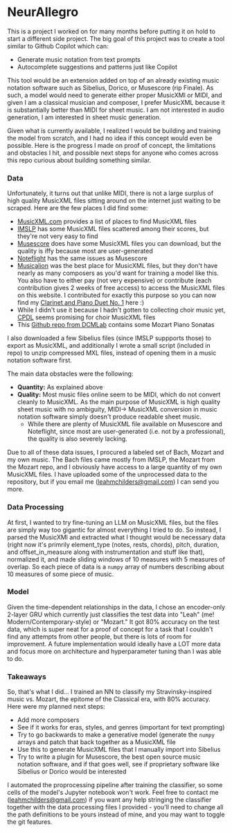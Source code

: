 # NeurAllegro
This is a project I worked on for many months before putting it on hold to start a different side project. The big goal of this project was to create a tool similar to Github Copilot which can:
- Generate music notation from text prompts
- Autocomplete suggestions and patterns just like Copilot

This tool would be an extension added on top of an already existing music notation software such as Sibelius, Dorico, or Musescore (rip Finale). As such, a model would need to generate either proper MusicXMl or MIDI, and given I am a classical musician and composer, I prefer MusicXML because it is substantially better than MIDI for sheet music. I am not interested in audio generation, I am interested in sheet music generation.

Given what is currently available, I realized I would be building and training the model from scratch, and I had no idea if this concept would even be possible. Here is the progress I made on proof of concept, the limitations and obstacles I hit, and possible next steps for anyone who comes across this repo curious about building something similar.

### Data
Unfortunately, it turns out that unlike MIDI, there is not a large surplus of high quality MusicXML files sitting around on the internet just waiting to be scraped. Here are the few places I did find some:
- [MusicXML.com](https://www.musicxml.com/music-in-musicxml/) provides a list of places to find MusicXML files
- [IMSLP](https://imslp.org/wiki/Main_Page) has some MusicXML files scattered among their scores, but they're not very easy to find
- [Musescore](https://musescore.com/sheetmusic) does have some MusicXML files you can download, but the quality is iffy because most are user-generated
- [Noteflight](https://noteflight.com) has the same issues as Musescore
- [Musicalion](https://www.musicalion.com/) was the best place for MusicXML files, but they don't have nearly as many composers as you'd want for training a model like this. You also have to either pay (not very expensive) or contribute (each contribution gives 2 weeks of free access) to access the MusicXML files on this website. I contributed for exactly this purpose so you can now find my [Clarinet and Piano Duet No. 1](https://www.musicalion.com/en/scores/sheet-music/266819/leah-childers/80770/duet-for-clarinet-and-piano-no-1#interpretation=1) here :)
- While I didn't use it because I hadn't gotten to collecting choir music yet, [CPDL](https://www.cpdl.org/wiki/) seems promising for choir MusicXML files
- This [Github repo from DCMLab](https://github.com/DCMLab/schema_annotation_data) contains some Mozart Piano Sonatas

I also downloaded a few Sibelius files (since IMSLP suppports those) to export as MusicXML, and additionally I wrote a small script (included in repo) to unzip compressed MXL files, instead of opening them in a music notation software first.

The main data obstacles were the following:
- **Quantity:** As explained above
- **Quality:** Most music files online seem to be MIDI, which do not convert cleanly to MusicXML. As the main purpose of MusicXML is high quality sheet music with no ambiguity, MIDI-> MusicXML conversion in music notation software simply doesn't produce readable sheet music.
  - While there are plenty of MusicXML file available on Musescore and Noteflight, since most are user-generated (i.e. not by a professional), the quality is also severely lacking.

Due to all of these data issues, I procured a labeled set of Bach, Mozart and my own music. The Bach files came mostly from IMSLP, the Mozart from the Mozart repo, and I obviously have access to a large quantity of my own MusicXML files. I have uploaded some of the unprocessed data to the repository, but if you email me (leahmchilders@gmail.com) I can send you more.

### Data Processing
At first, I wanted to try fine-tuning an LLM on MusicXML files, but the files are simply way too gigantic for almost everything I tried to do. So instead, I parsed the MusicXMl and extracted what I thought would be necessary data (right now it's primrily element_type (notes, rests, chords), pitch, duration, and offset_in_measure along with instrumentation and stuff like that), normalized it, and made sliding windows of 10 measures with 5 measures of overlap. So each piece of data is a `numpy` array of numbers describing about 10 measures of some piece of music.

### Model
Given the time-dependent relationships in the data, I chose an encoder-only 2-layer GRU which currently just classifies the test data into "Leah" (me! Modern/Contemporary-style) or "Mozart." It got 80% accuracy on the test data, which is super neat for a proof of concept for a task that I couldn't find any attempts from other people, but there is lots of room for improvement. A future implementation would ideally have a LOT more data and focus more on architecture and hyperparameter tuning than I was able to do.

### Takeaways
So, that's what I did... I trained an NN to classify my Stravinsky-inspired music vs. Mozart, the epitome of the Classical era, with 80% accuracy. Here were my planned next steps:
- Add more composers
- See if it works for eras, styles, and genres (important for text prompting)
- Try to go backwards to make a generative model (generate the `numpy` arrays and patch that back together as a MusicXML file
- Use this to generate MusicXML files that I manually import into Sibelius
- Try to write a plugin for Musescore, the best open source music notation software, and if that goes well, see if proprietary software like Sibelius or Dorico would be interested

I automated the proprocessing pipeline after training the classifier, so some cells of the model's Jupyter notebook won't work. Feel free to contact me (leahmchilders@gmail.com) if you want any help stringing the classifier together with the data processing files I provided - you'll need to change all the path definitions to be yours instead of mine, and you may want to toggle the git features.
  

